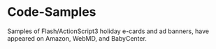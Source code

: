 Code-Samples
============
Samples of Flash/ActionScript3 holiday e-cards and ad banners, have appeared on Amazon, WebMD, and BabyCenter.
